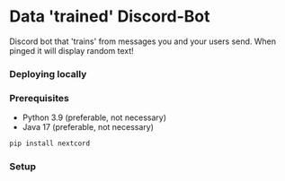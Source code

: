 # Data 'trained' Discord-Bot
Discord bot that 'trains' from messages you and your users send. When pinged it will display random text!

### Deploying locally

### Prerequisites
* Python 3.9 (preferable, not necessary)
* Java 17 (preferable, not necessary)

```cmd 
pip install nextcord
```

### Setup




